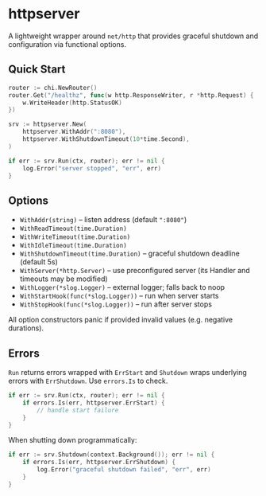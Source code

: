 # httpserver

A lightweight wrapper around `net/http` that provides graceful shutdown and configuration via functional options.

## Quick Start

```go
router := chi.NewRouter()
router.Get("/healthz", func(w http.ResponseWriter, r *http.Request) {
    w.WriteHeader(http.StatusOK)
})

srv := httpserver.New(
    httpserver.WithAddr(":8080"),
    httpserver.WithShutdownTimeout(10*time.Second),
)

if err := srv.Run(ctx, router); err != nil {
    log.Error("server stopped", "err", err)
}
```

## Options

- `WithAddr(string)` – listen address (default `":8080"`)
- `WithReadTimeout(time.Duration)`
- `WithWriteTimeout(time.Duration)`
- `WithIdleTimeout(time.Duration)`
- `WithShutdownTimeout(time.Duration)` – graceful shutdown deadline (default 5s)
- `WithServer(*http.Server)` – use preconfigured server (its Handler and timeouts may be modified)
- `WithLogger(*slog.Logger)` – external logger; falls back to noop
- `WithStartHook(func(*slog.Logger))` – run when server starts
- `WithStopHook(func(*slog.Logger))` – run after server stops

All option constructors panic if provided invalid values (e.g. negative durations).

## Errors

`Run` returns errors wrapped with `ErrStart` and `Shutdown` wraps underlying errors with `ErrShutdown`. Use `errors.Is` to check.

```go
if err := srv.Run(ctx, router); err != nil {
    if errors.Is(err, httpserver.ErrStart) {
        // handle start failure
    }
}
```

When shutting down programmatically:

```go
if err := srv.Shutdown(context.Background()); err != nil {
    if errors.Is(err, httpserver.ErrShutdown) {
        log.Error("graceful shutdown failed", "err", err)
    }
}
```
